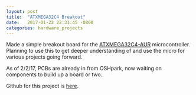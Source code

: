 ```yaml
---
layout: post
title:  "ATXMEGA32C4 Breakout"
date:   2017-01-22 22:31:45 -0800
categories: hardware_projects
---
```



Made a simple breakout board for the [ATXMEGA32C4-AUR](https://www.digikey.com/product-detail/en/microchip-technology/ATXMEGA32C4-AUR/ATXMEGA32C4-AURCT-ND/4119397) microcontroller. Planning to use this to get deeper understanding of and use the micro for various projects going forward. 

As of 2/2/17, PCBs are already in from OSHpark, now waiting on components to build up a board or two.

Github for this project is [here](https://github.com/bkeegs/ATXMEGA32C4_breakout).